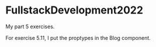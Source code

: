 # FullstackDevelopment2022
My part 5 exercises.

For exercise 5.11, I put the proptypes in the Blog component.